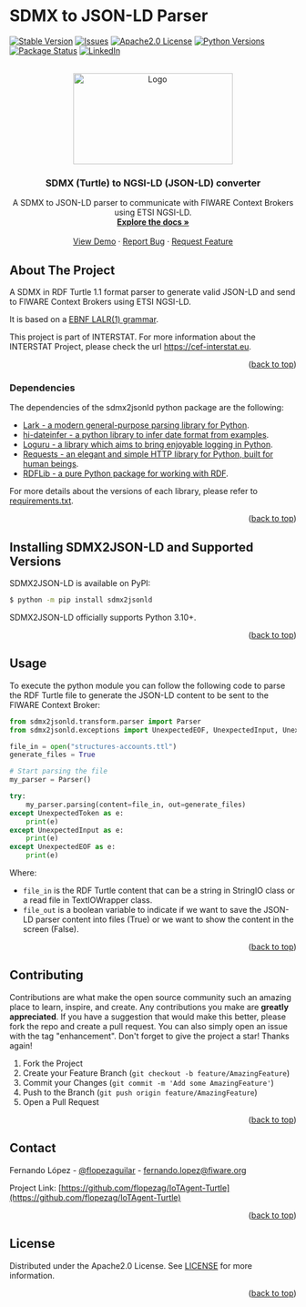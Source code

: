 <div id="top"></div>

# SDMX to JSON-LD Parser

<!-- PROJECT SHIELDS -->
[![Stable Version][version-shield]][version-url]
[![Issues][issues-shield]][issues-url]
[![Apache2.0 License][license-shield]][license-url]
[![Python Versions][python-shield]][python-url]
[![Package Status][package-shield]][package-url]
[![LinkedIn][linkedin-shield]][linkedin-url]


<!-- PROJECT LOGO -->
<br />
<div align="center">
  <a href="https://github.com/flopezag/IoTAgent-Turtle">
    <img src="https://raw.githubusercontent.com/flopezag/IoTAgent-Turtle/master/images/logo.png" 
alt="Logo" width="280" height="160">
  </a>

<h3 align="center">SDMX (Turtle) to NGSI-LD (JSON-LD) converter</h3>

  <p align="center">
    A SDMX to JSON-LD parser to communicate with FIWARE Context Brokers using ETSI NGSI-LD.
    <br />
    <a href="https://github.com/flopezag/IoTAgent-Turtle"><strong>Explore the docs »</strong></a>
    <br />
    <br />
    <a href="https://github.com/flopezag/IoTAgent-Turtle">View Demo</a>
    ·
    <a href="https://github.com/flopezag/IoTAgent-Turtle/issues">Report Bug</a>
    ·
    <a href="https://github.com/flopezag/IoTAgent-Turtle/issues">Request Feature</a>
  </p>
</div>


<!-- ABOUT THE PROJECT -->
## About The Project

A SDMX in RDF Turtle 1.1 format parser to generate valid JSON-LD and send to FIWARE Context Brokers using ETSI NGSI-LD.

It is based on a 
[EBNF LALR(1) grammar](https://github.com/flopezag/IoTAgent-Turtle/blob/master/sdmx2jsonld/grammar/grammar.lark).

This project is part of INTERSTAT. For more information about the INTERSTAT Project, please check the url 
https://cef-interstat.eu.


<p align="right">(<a href="#top">back to top</a>)</p>


### Dependencies

The dependencies of the sdmx2jsonld python package are the following:

* [Lark - a modern general-purpose parsing library for Python](https://lark-parser.readthedocs.io/en/latest).
* [hi-dateinfer - a python library to infer date format from examples](https://github.com/hi-primus/hi-dateinfer).
* [Loguru - a library which aims to bring enjoyable logging in Python](https://loguru.readthedocs.io/en/stable/index.html).
* [Requests - an elegant and simple HTTP library for Python, built for human beings](https://requests.readthedocs.io).
* [RDFLib - a pure Python package for working with RDF](https://rdflib.readthedocs.io).

For more details about the versions of each library, please refer to 
[requirements.txt](https://github.com/flopezag/IoTAgent-Turtle/blob/master/requirements.txt).

<p align="right">(<a href="#top">back to top</a>)</p>



<!-- GETTING STARTED -->
## Installing SDMX2JSON-LD and Supported Versions
SDMX2JSON-LD is available on PyPI:

```bash
$ python -m pip install sdmx2jsonld
```

SDMX2JSON-LD officially supports Python 3.10+.

<p align="right">(<a href="#top">back to top</a>)</p>



<!-- USAGE EXAMPLES -->
## Usage

To execute the python module you can follow the following code to parse the RDF Turtle file to generate the JSON-LD 
content to be sent to the FIWARE Context Broker:

```python
from sdmx2jsonld.transform.parser import Parser
from sdmx2jsonld.exceptions import UnexpectedEOF, UnexpectedInput, UnexpectedToken

file_in = open("structures-accounts.ttl")
generate_files = True

# Start parsing the file
my_parser = Parser()

try:
    my_parser.parsing(content=file_in, out=generate_files)
except UnexpectedToken as e:
    print(e)
except UnexpectedInput as e:
    print(e)
except UnexpectedEOF as e:
    print(e)
```

Where:
* `file_in` is the RDF Turtle content that can be a string in StringIO class or a read file in TextIOWrapper class.
* `file_out` is a boolean variable to indicate if we want to save the JSON-LD parser content into files (True) or we 
want to show the content in the screen (False).

<p align="right">(<a href="#top">back to top</a>)</p>


<!-- CONTRIBUTING -->
## Contributing

Contributions are what make the open source community such an amazing place to learn, inspire, and create. 
Any contributions you make are **greatly appreciated**. If you have a suggestion that would make this better, 
please fork the repo and create a pull request. You can also simply open an issue with the tag "enhancement".
Don't forget to give the project a star! Thanks again!

1. Fork the Project
2. Create your Feature Branch (`git checkout -b feature/AmazingFeature`)
3. Commit your Changes (`git commit -m 'Add some AmazingFeature'`)
4. Push to the Branch (`git push origin feature/AmazingFeature`)
5. Open a Pull Request

<p align="right">(<a href="#top">back to top</a>)</p>


<!-- CONTACT -->
## Contact

Fernando López - [@flopezaguilar](https://twitter.com/flopezaguilar) - fernando.lopez@fiware.org

Project Link: [https://github.com/flopezag/IoTAgent-Turtle](https://github.com/flopezag/IoTAgent-Turtle)

<p align="right">(<a href="#top">back to top</a>)</p>


<!-- LICENSE -->
## License

Distributed under the Apache2.0 License. See [LICENSE](https://github.com/flopezag/IoTAgent-Turtle/blob/master/LICENSE) 
for more information.

<p align="right">(<a href="#top">back to top</a>)</p>


<!-- MARKDOWN LINKS & IMAGES -->
<!-- https://www.markdownguide.org/basic-syntax/#reference-style-links -->
[issues-shield]: https://img.shields.io/github/issues/flopezag/IoTAgent-Turtle.svg?style=flat
[issues-url]: https://github.com/flopezag/IoTAgent-Turtle/issues

[license-shield]: https://img.shields.io/github/license/flopezag/IoTAgent-Turtle
[license-url]: https://github.com/flopezag/IoTAgent-Turtle/blob/master/LICENSE

[linkedin-shield]: https://img.shields.io/badge/-LinkedIn-black.svg?style=flat&logo=linkedin&colorB=555
[linkedin-url]: https://linkedin.com/in/fernandolopezaguilar

[python-shield]: https://img.shields.io/pypi/pyversions/sdmx2json-ld
[python-url]: https://pypi.org/project/sdmx2json-ld

[version-shield]: https://img.shields.io/pypi/v/sdmx2json-ld
[version-url]: https://pypi.org/project/sdmx2json-ld/#history

[package-shield]: https://img.shields.io/pypi/status/sdmx2json-ld
[package-url]: https://pypi.org/project/sdmx2json-ld
